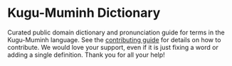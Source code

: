 
# Kugu-Muminh Dictionary

Curated public domain dictionary and pronunciation guide for terms in the Kugu-Muminh language. See the [contributing guide](https://github.com/drumworkteam/term/blob/make/.github/contributing.md) for details on how to contribute. We would love your support, even if it is just fixing a word or adding a single definition. Thank you for all your help!
